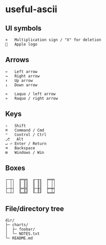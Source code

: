 # useful-ascii

## UI symbols

```
×   Multiplication sign / "X" for deletion
   Apple logo
```

## Arrows

```
←   Left arrow
→   Right arrow
↑   Up arrow
↓   Down arrow

«   Laquo / left arrow
»   Raquo / right arrow
```

## Keys

```
⇧   Shift
⌘   Command / Cmd
⌃   Control / Ctrl
⎇   Alt
↵ ⏎ Enter / Return
⌫   Backspace
⊞   Windows / Win
```

## Boxes

```
┌─┬┐  ╔═╦╗  ╓─╥╖  ╒═╤╕
│ ││  ║ ║║  ║ ║║  │ ││
├─┼┤  ╠═╬╣  ╟─╫╢  ╞═╪╡
└─┴┘  ╚═╩╝  ╙─╨╜  ╘═╧╛
```

## File/directory tree

```
dir/
├─ charts/
│  ├─ foobar/
│  └─ NOTES.txt
└─ README.md
```
